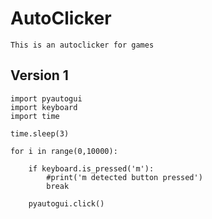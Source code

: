 # AutoClicker

	This is an autoclicker for games
	
## Version 1

	import pyautogui
	import keyboard
	import time

	time.sleep(3)

	for i in range(0,10000):
		
		if keyboard.is_pressed('m'):
			#print('m detected button pressed')
			break

		pyautogui.click() 